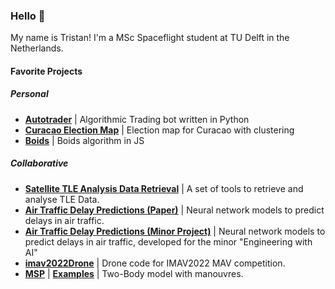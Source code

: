 ### Hello 👋

My name is Tristan! I'm a MSc Spaceflight student at TU Delft in the Netherlands.

#### Favorite Projects

##### Personal
- **[Autotrader](https://github.com/tristandijkstra/Autotrader)** | Algorithmic Trading bot written in Python
- **[Curacao Election Map](https://github.com/tristandijkstra/CuracaoMapDataScience)** | Election map for Curacao with clustering
- **[Boids](https://github.com/ConstantinosAr/Air-traffic-delays-prediction-model)** | Boids algorithm in JS
##### Collaborative
<!-- - **[Solar Sail Trajectory Design](https://github.com/tristandijkstra/PolarSolarSail)** | Solar Sail propelled Solar Polar Orbiter Trajectory Design (WIP). -->
- **[Satellite TLE Analysis Data Retrieval](https://github.com/tristandijkstra/SmallObjectTracking)** | A set of tools to retrieve and analyse TLE Data.
- **[Air Traffic Delay Predictions (Paper)](https://github.com/junzis/atdelay)** | Neural network models to predict delays in air traffic.
- **[Air Traffic Delay Predictions (Minor Project)](https://github.com/ConstantinosAr/Air-traffic-delays-prediction-model)** | Neural network models to predict delays in air traffic, developed for the minor "Engineering with AI"
- **[imav2022Drone](https://github.com/tristandijkstra/imav2022)** | Drone code for IMAV2022 MAV competition.
- **[MSP](https://github.com/tristandijkstra/msp)** | **[Examples](https://github.com/tristandijkstra/msp-examples)** | Two-Body model with manouvres.






<!--
**tristandijkstra/tristandijkstra** is a ✨ _special_ ✨ repository because its `README.md` (this file) appears on your GitHub profile.

Here are some ideas to get you started:

- 🔭 I’m currently working on ...
- 🌱 I’m currently learning ...
- 👯 I’m looking to collaborate on ...
- 🤔 I’m looking for help with ...
- 💬 Ask me about ...
- 📫 How to reach me: ...
- 😄 Pronouns: ...
- ⚡ Fun fact: ...
-->
